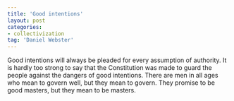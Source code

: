 ```yaml
---
title: 'Good intentions'
layout: post
categories:
- collectivization
tag: 'Daniel Webster'
---
```


Good intentions will always be pleaded for every assumption of authority. It is hardly too strong to say that the Constitution was made to guard the people against the dangers of good intentions. There are men in all ages who mean to govern well, but they mean to govern. They promise to be good masters, but they mean to be masters.